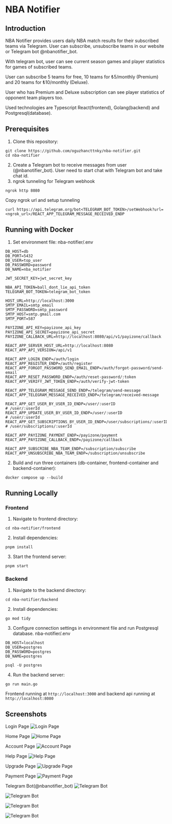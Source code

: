 # NBA Notifier

## Introduction

NBA Notifier provides users daily NBA match results for their subscribed teams via Telegram. User can subscribe, unsubscribe teams in our website or Telegram bot @nbanotifier_bot.

With telegram bot, user can see current season games and player statistics for games of subscribed teams.

User can subscribe 5 teams for free, 10 teams for ₺5/monthly (Premium) and 20 teams for ₺10/monthly (Deluxe).

User who has Premium and Deluxe subscription can see player statistics of opponent team players too.

Used technologies are Typescript React(frontend), Golang(backend) and Postgresql(database).

## Prerequisites

1. Clone this repository:
```console
git clone https://github.com/oguzhancttnky/nba-notifier.git
cd nba-notifier
```
2. Create a Telegram bot to receive messages from user (@nbanotifier_bot). User need to start chat with Telegram bot and take chat id.
3. ngrok tunneling for Telegram webhook
```console
ngrok http 8080
```
Copy ngrok url and setup tunneling
```console
curl https://api.telegram.org/bot<TELEGRAM_BOT_TOKEN>/setWebhook?url=<ngrok_url>/REACT_APP_TELEGRAM_MESSAGE_RECEIVED_ENDP
```

## Running with Docker

1. Set environment file:
nba-notifier/.env

```
DB_HOST=db
DB_PORT=5432
DB_USER=top_user
DB_PASSWORD=password
DB_NAME=nba_notifier

JWT_SECRET_KEY=jwt_secret_key

NBA_API_TOKEN=ball_dont_lie_api_token
TELEGRAM_BOT_TOKEN=telegram_bot_token

HOST_URL=http://localhost:3000
SMTP_EMAIL=smtp_email
SMTP_PASSWORD=smtp_password
SMTP_HOST=smtp.gmail.com
SMTP_PORT=587

PAYIZONE_API_KEY=payizone_api_key
PAYIZONE_API_SECRET=payizone_api_secret
PAYIZONE_CALLBACK_URL=http://localhost:8080/api/v1/payizone/callback

REACT_APP_SERVER_HOST_URL=http://localhost:8080
REACT_APP_API_VERSION=/api/v1

REACT_APP_LOGIN_ENDP=/auth/login
REACT_APP_REGISTER_ENDP=/auth/register
REACT_APP_FORGOT_PASSWORD_SEND_EMAIL_ENDP=/auth/forgot-password/send-email
REACT_APP_RESET_PASSWORD_ENDP=/auth/reset-password/:token 
REACT_APP_VERIFY_JWT_TOKEN_ENDP=/auth/verify-jwt-token

REACT_APP_TELEGRAM_MESSAGE_SEND_ENDP=/telegram/send-message
REACT_APP_TELEGRAM_MESSAGE_RECEIVED_ENDP=/telegram/received-message

REACT_APP_GET_USER_BY_USER_ID_ENDP=/user/:userID                         # /user/:userId
REACT_APP_UPDATE_USER_BY_USER_ID_ENDP=/user/:userID                      # /user/:userId
REACT_APP_GET_SUBSCRIPTIONS_BY_USER_ID_ENDP=/user/subscriptions/:userID  # /user/subscriptions/:userId

REACT_APP_PAYIZONE_PAYMENT_ENDP=/payizone/payment
REACT_APP_PAYIZONE_CALLBACK_ENDP=/payizone/callback

REACT_APP_SUBSCRIBE_NBA_TEAM_ENDP=/subscription/subscribe
REACT_APP_UNSUBSCRIBE_NBA_TEAM_ENDP=/subscription/unsubscribe

```
2. Build and run three containers (db-container, frontend-container and backend-container):
```console
docker compose up --build
```
## Running Locally
### Frontend

1. Navigate to frontend directory:
```console
cd nba-notifier/frontend
```
2. Install dependencies:
```console
pnpm install
```
3. Start the frontend server:
```console
pnpm start
```
### Backend

1. Navigate to the backend directory:
```console
cd nba-notifier/backend
```
2. Install dependencies:
```console
go mod tidy
```
3. Configure connection settings in environment file and run Postgresql database.
nba-notifier/.env
```
DB_HOST=localhost
DB_USER=postgres
DB_PASSWORD=postgres
DB_NAME=postgres
```
```console
psql -U postgres
```
4. Run the backend server:
```console
go run main.go
```

Frontend running at `http://localhost:3000` and backend api running at `http://localhost:8080`

## Screenshots

Login Page
![Login Page](https://github.com/user-attachments/assets/cebbb753-0115-4a54-89ea-eb5d2ba185ac)

Home Page
![Home Page](https://github.com/user-attachments/assets/1a0d8635-2bd0-4529-99ed-83db25831b05)

Account Page
![Account Page](https://github.com/user-attachments/assets/6d9d8219-d52a-47cc-a941-d799cea4f1a5)

Help Page
![Help Page](https://github.com/user-attachments/assets/bfff2379-e82b-4174-aaa9-ecfee36dd5ad)

Upgrade Page
![Upgrade Page](https://github.com/user-attachments/assets/4649f068-2bb0-46d1-bef2-8a6039f4e46a)

Payment Page
![Payment Page](https://github.com/user-attachments/assets/dd5d7fcd-a910-47e6-8af9-3631890b27d3)

Telegram Bot(@nbanotifier_bot)
![Telegram Bot](https://github.com/user-attachments/assets/2e576d68-9457-4ebc-a9e0-50688a2b29b7)

![Telegram Bot](https://github.com/user-attachments/assets/2ab0cbe9-0491-4e2a-a099-aa94ee9b20b3)

![Telegram Bot](https://github.com/user-attachments/assets/82f21271-5fcf-4830-9c94-7baafc34f83a)

![Telegram Bot](https://github.com/user-attachments/assets/3117837c-8e8c-4bcb-9bee-2941efdddf0b)


